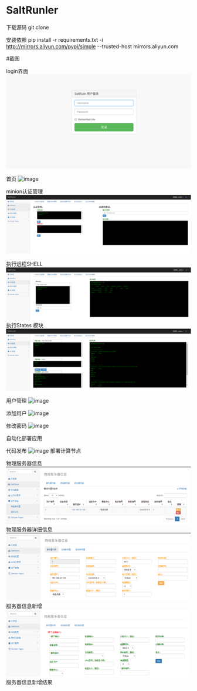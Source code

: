 # SaltRunler

下载源码
git clone

安装依赖
pip install -r requirements.txt -i http://mirrors.aliyun.com/pypi/simple  --trusted-host mirrors.aliyun.com




#截图


login界面
![image](https://github.com/kbsonlong/SaltRuler/blob/master/screenshots/login.jpg)

首页
![image](https://github.com/kbsonlong/salt_ruler/blob/master/screenshots/home.png)

minion认证管理
![image](https://github.com/kbsonlong/SaltRuler/blob/master/screenshots/minion_auth_man.png)



执行远程SHELL
![image](https://github.com/kbsonlong/SaltRuler/blob/master/screenshots/command.png)
执行States 模块
![image](https://github.com/kbsonlong/SaltRuler/blob/master/screenshots/STATES_Modules.png)

用户管理
![image](https://github.com/kbsonlong/salt_ruler/blob/master/screenshots/userinfo.png)

添加用户
![image](https://github.com/kbsonlong/salt_ruler/blob/master/screenshots/useradd.png)

修改密码
![image](https://github.com/kbsonlong/salt_ruler/blob/master/screenshots/userchange.png)

自动化部署应用


代码发布
![image](https://github.com/kbsonlong/salt_ruler/blob/master/screenshots/svn.png)
部署计算节点

物理服务器信息
![image](https://github.com/kbsonlong/SaltRuler/blob/master/screenshots/physical_server_info.png)
物理服务器详细信息
![image](https://github.com/kbsonlong/SaltRuler/blob/master/screenshots/physical_server_details_info.png)
服务器信息新增
![image](https://github.com/kbsonlong/SaltRuler/blob/master/screenshots/server_info_add.png)
服务器信息新增结果




